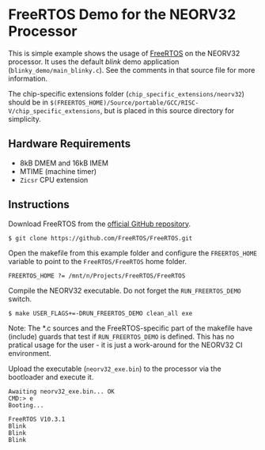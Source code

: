 # FreeRTOS Demo for the NEORV32 Processor

This is simple example shows the usage of [FreeRTOS](https://www.freertos.org/) on the NEORV32 processor. It uses the default *blink*
demo application (`blinky_demo/main_blinky.c`). See the comments in that source file for more information.

The chip-specific extensions folder (`chip_specific_extensions/neorv32`) should be in `$(FREERTOS_HOME)/Source/portable/GCC/RISC-V/chip_specific_extensions`,
but is placed in this source directory for simplicity.


## Hardware Requirements

* 8kB DMEM and 16kB IMEM
* MTIME (machine timer)
* `Zicsr` CPU extension


## Instructions

Download FreeRTOS from the [official GitHub repository](https://github.com/FreeRTOS/FreeRTOS).

    $ git clone https://github.com/FreeRTOS/FreeRTOS.git

Open the makefile from this example folder and configure the `FREERTOS_HOME` variable to point to the `FreeRTOS/FreeRTOS` home folder.

    FREERTOS_HOME ?= /mnt/n/Projects/FreeRTOS/FreeRTOS

Compile the NEORV32 executable. Do not forget the `RUN_FREERTOS_DEMO` switch.

    $ make USER_FLAGS+=-DRUN_FREERTOS_DEMO clean_all exe

Note: The *.c sources and the FreeRTOS-specific part of the makefile have (include) guards that test if `RUN_FREERTOS_DEMO` is defined.
This has no pratical usage for the user - it is just a work-around for the NEORV32 CI environment.

Upload the executable (`neorv32_exe.bin`) to the processor via the bootloader and execute it.

```
Awaiting neorv32_exe.bin... OK
CMD:> e
Booting...

FreeRTOS V10.3.1
Blink
Blink
Blink
```
